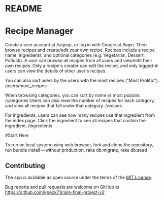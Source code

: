 # README

<h1>Recipe Manager</h1>
Create a user account at /signup, or log in with Google at /login. Then browse recipes and create/edit your own recipe. Recipes include a recipe name, ingredients, and optional categories (e.g. Vegetarian, Dessert, Potluck). A user can browse all recipes from all users and view/edit their own recipes. Only a recipe's creator can edit the recipe, and only logged-in users can view the details of other user's recipes.

You can also sort users by the users with the most recipes ("Most Prolific"). /users/most_recipes

When browsing categories, you can sort by name or most popular. /categories
Users can also view the number of recipes for each category, and view all recipes that fall under that category. /recipes

For ingredients, users can see how many recipes use that ingredient from the index page. Click the ingredient to see all recipes that contain the ingredient. /ingredients

#Start Here

To run on local system using web browser, fork and clone the repository, run bundle install –-without production, rake db:migrate, rake db:seed


## Contributing
The app is available as open source under the terms of the <a href="https://opensource.org/licenses/MIT">MIT License</a>.

Bug reports and pull requests are welcome on GitHub at https://github.com/kpeck71/rails-final-project-v2
